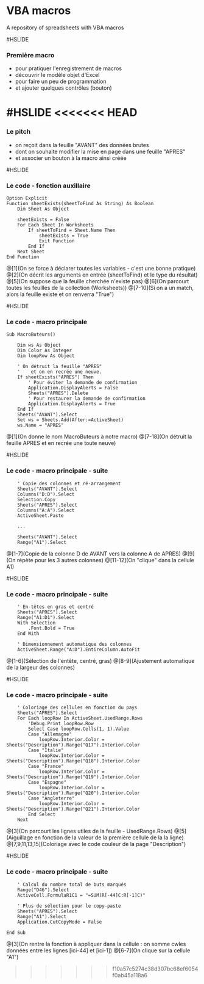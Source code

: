 # VBA macros

A repository of spreadsheets with VBA macros

#HSLIDE

### Première macro

- pour pratiquer l'enregistrement de macros
- découvrir le modèle objet d'Excel
- pour faire un peu de programmation
- et ajouter quelques contrôles (bouton)

#HSLIDE
<<<<<<< HEAD
=======

### Le pitch

- on reçoit dans la feuille "AVANT" des données brutes
- dont on souhaite modifier la mise en page dans une feuille "APRES"
- et associer un bouton à la macro ainsi créée

#HSLIDE

### Le code - fonction auxillaire

```vbscript
Option Explicit
Function sheetExists(sheetToFind As String) As Boolean
    Dim Sheet As Object
        
    sheetExists = False
    For Each Sheet In Worksheets
        If sheetToFind = Sheet.Name Then
            sheetExists = True
            Exit Function
        End If
    Next Sheet
End Function
```
@[1](On se force à déclarer toutes les variables - c'est une bonne pratique)
@[2](On décrit les arguments en entrée (sheetToFind) et le type du résultat)
@[5](On suppose que la feuille cherchée n'existe pas)
@[6](On parcourt toutes les feuilles de la collection (Worksheets))
@[7-10](Si on a un match, alors la feuille existe et on renverra "True")

#HSLIDE

### Le code - macro principale

```vbscript
Sub MacroButeurs()

    Dim ws As Object
    Dim Color As Integer
    Dim loopRow As Object
    
    ' On détruit la feuille "APRES"
    '    et on en recrée une neuve.
    If sheetExists("APRES") Then
        ' Pour éviter la demande de confirmation
        Application.DisplayAlerts = False
        Sheets("APRES").Delete
        ' Pour restaurer la demande de confirmation
        Application.DisplayAlerts = True
    End If
    Sheets("AVANT").Select
    Set ws = Sheets.Add(After:=ActiveSheet)
    ws.Name = "APRES"
```
@[1](On donne le nom MacroButeurs à notre macro)
@[7-18](On détruit la feuille APRES et en recrée une toute neuve)

#HSLIDE

### Le code - macro principale - suite

```vbscript
    ' Copie des colonnes et ré-arrangement
    Sheets("AVANT").Select
    Columns("D:D").Select
    Selection.Copy
    Sheets("APRES").Select
    Columns("A:A").Select
    ActiveSheet.Paste
    
    ...

    Sheets("AVANT").Select
    Range("A1").Select
```
@[1-7](Copie de la colonne D de AVANT vers la colonne A de APRES)
@[9](On répète pour les 3 autres colonnes)
@[11-12](On "clique" dans la cellule A1)

#HSLIDE

### Le code - macro principale - suite

```vbscript
    ' En-têtes en gras et centré
    Sheets("APRES").Select
    Range("A1:D1").Select
    With Selection
        .Font.Bold = True
    End With
    
    ' Dimensionnement automatique des colonnes
    ActiveSheet.Range("A:D").EntireColumn.AutoFit
```
@[1-6](Sélection de l'entête, centré, gras)
@[8-9](Ajustement automatique de la largeur des colonnes)

#HSLIDE

### Le code - macro principale - suite

```vbscript
    ' Coloriage des cellules en fonction du pays
    Sheets("APRES").Select
    For Each loopRow In ActiveSheet.UsedRange.Rows
        'Debug.Print loopRow.Row
        Select Case loopRow.Cells(1, 1).Value
        Case "Allemagne"
            loopRow.Interior.Color = Sheets("Description").Range("Q17").Interior.Color
        Case "Italie"
            loopRow.Interior.Color = Sheets("Description").Range("Q18").Interior.Color
        Case "France"
            loopRow.Interior.Color = Sheets("Description").Range("Q19").Interior.Color
        Case "Espagne"
            loopRow.Interior.Color = Sheets("Description").Range("Q20").Interior.Color
        Case "Angleterre"
            loopRow.Interior.Color = Sheets("Description").Range("Q21").Interior.Color
        End Select
    Next
```
@[3](On parcourt les lignes utiles de la feuille - UsedRange.Rows)
@[5](Aiguillage en fonction de la valeur de la première cellule de la la ligne)
@[7,9,11,13,15](Coloriage avec le code couleur de la page "Description")
    
#HSLIDE

### Le code - macro principale - suite

```vbscript
    ' Calcul du nombre total de buts marqués
    Range("D46").Select
    ActiveCell.FormulaR1C1 = "=SUM(R[-44]C:R[-1]C)"
    
    ' Plus de sélection pour le copy-paste
    Sheets("APRES").Select
    Range("A1").Select
    Application.CutCopyMode = False
    
End Sub
```
@[3](On rentre la fonction à appliquer dans la cellule : on somme cwles données entre les lignes [ici-44] et [ici-1])
@[6-7](On clique sur la cellule "A1")
>>>>>>> f10a57c5274c38d307bc68ef6054f0ab45a118a6
